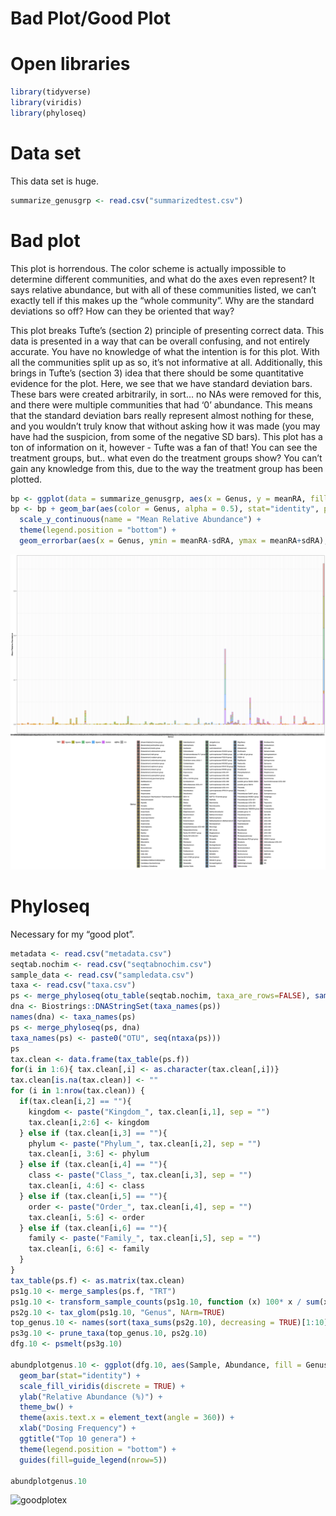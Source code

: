 **Bad Plot/Good Plot**
================

# Open libraries

``` r
library(tidyverse)
library(viridis)
library(phyloseq)
```

# Data set

This data set is huge.

``` r
summarize_genusgrp <- read.csv("summarizedtest.csv")
```

# Bad plot

This plot is horrendous. The color scheme is actually impossible to
determine different communities, and what do the axes even represent? It
says relative abundance, but with all of these communities listed, we
can’t exactly tell if this makes up the “whole community”. Why are the
standard deviations so off? How can they be oriented that way?

This plot breaks Tufte’s (section 2) principle of presenting correct
data. This data is presented in a way that can be overall confusing, and
not entirely accurate. You have no knowledge of what the intention is
for this plot. With all the communities split up as so, it’s not
informative at all. Additionally, this brings in Tufte’s (section 3)
idea that there should be some quantitative evidence for the plot. Here,
we see that we have standard deviation bars. These bars were created
arbitrarily, in sort… no NAs were removed for this, and there were
multiple communities that had ‘0’ abundance. This means that the
standard deviation bars really represent almost nothing for these, and
you wouldn’t truly know that without asking how it was made (you may
have had the suspicion, from some of the negative SD bars). This plot
has a ton of information on it, however - Tufte was a fan of that\! You
can see the treatment groups, but.. what even do the treatment groups
show? You can’t gain any knowledge from this, due to the way the
treatment group has been
plotted.

``` r
bp <- ggplot(data = summarize_genusgrp, aes(x = Genus, y = meanRA, fill = TRT))
bp <- bp + geom_bar(aes(color = Genus, alpha = 0.5), stat="identity", position="stack") +
  scale_y_continuous(name = "Mean Relative Abundance") +
  theme(legend.position = "bottom") +
  geom_errorbar(aes(x = Genus, ymin = meanRA-sdRA, ymax = meanRA+sdRA), width = 0.5, color = "orange", alpha = 0.9, size = 1.0)
```

![badplotex](badplot_proj.png)

# Phyloseq

Necessary for my “good plot”.

``` r
metadata <- read.csv("metadata.csv")
seqtab.nochim <- read.csv("seqtabnochim.csv")
sample_data <- read.csv("sampledata.csv")
taxa <- read.csv("taxa.csv")
ps <- merge_phyloseq(otu_table(seqtab.nochim, taxa_are_rows=FALSE), sample_data(metadata), sample_names(sample_data), tax_table(taxa))
dna <- Biostrings::DNAStringSet(taxa_names(ps))
names(dna) <- taxa_names(ps)
ps <- merge_phyloseq(ps, dna)
taxa_names(ps) <- paste0("OTU", seq(ntaxa(ps)))
ps
tax.clean <- data.frame(tax_table(ps.f))
for(i in 1:6){ tax.clean[,i] <- as.character(tax.clean[,i])}
tax.clean[is.na(tax.clean)] <- ""
for (i in 1:nrow(tax.clean)) {
  if(tax.clean[i,2] == ""){
    kingdom <- paste("Kingdom_", tax.clean[i,1], sep = "")
    tax.clean[i,2:6] <- kingdom
  } else if (tax.clean[i,3] == ""){
    phylum <- paste("Phylum_", tax.clean[i,2], sep = "")
    tax.clean[i, 3:6] <- phylum
  } else if (tax.clean[i,4] == ""){
    class <- paste("Class_", tax.clean[i,3], sep = "")
    tax.clean[i, 4:6] <- class
  } else if (tax.clean[i,5] == ""){
    order <- paste("Order_", tax.clean[i,4], sep = "")
    tax.clean[i, 5:6] <- order
  } else if (tax.clean[i,6] == ""){
    family <- paste("Family_", tax.clean[i,5], sep = "")
    tax.clean[i, 6:6] <- family
  }
}
tax_table(ps.f) <- as.matrix(tax.clean)
ps1g.10 <- merge_samples(ps.f, "TRT")
ps1g.10 <- transform_sample_counts(ps1g.10, function (x) 100* x / sum(x))
ps2g.10 <- tax_glom(ps1g.10, "Genus", NArm=TRUE)
top_genus.10 <- names(sort(taxa_sums(ps2g.10), decreasing = TRUE)[1:10])
ps3g.10 <- prune_taxa(top_genus.10, ps2g.10)
dfg.10 <- psmelt(ps3g.10)

abundplotgenus.10 <- ggplot(dfg.10, aes(Sample, Abundance, fill = Genus)) +
  geom_bar(stat="identity") +
  scale_fill_viridis(discrete = TRUE) +
  ylab("Relative Abundance (%)") +
  theme_bw() +
  theme(axis.text.x = element_text(angle = 360)) +
  xlab("Dosing Frequency") +
  ggtitle("Top 10 genera") +
  theme(legend.position = "bottom") +
  guides(fill=guide_legend(nrow=5))

abundplotgenus.10
```

![goodplotex](gplot_ex%20\(1\).png)
